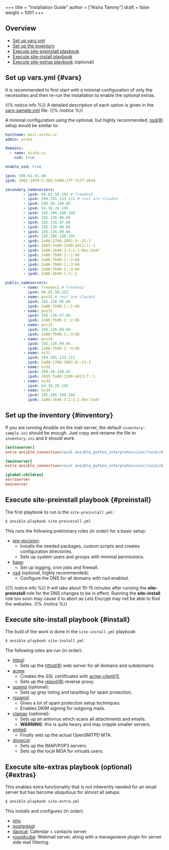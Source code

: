 +++
title = "Installation Guide"
author = ["Aisha Tammy"]
draft = false
weight = 1001
+++

## Overview
- [Set up vars.yml](#vars)
- [Set up the inventory](#inventory)
- [Execute site-preinstall playbook](#preinstall)
- [Execute site-install playbook](#install)
- [Execute site-extras playbook](#extras) (optional)

## Set up vars.yml {#vars}

It is recommended to first start with a minimal configuration of only the necessities and then re-run the installation to enable the optional extras.

{{% notice info %}}
A detailed description of each option is given in the [vars-sample.yml](https://github.com/Excision-Mail/Excision-Mail/blob/master/vars-sample.yml) file.
{{% /notice %}}

A minimal configuration using the optional, but highly recommended, [nsd(8)](https://man.openbsd.org/nsd.8) setup would be similar to:

```yml
hostname: mail.aisha.cc
admin: aisha

domains:
  - name: aisha.cc
    nsd: true

enable_nsd: true

ipv4: 108.61.81.40
ipv6: 2001:19f0:5:36b:5400:2ff:fe7f:a634

secondary_nameservers:
        - ipv4: 69.65.50.192 # freedns2
        - ipv4: 109.201.133.111 # rest are cloudns
        - ipv4: 209.58.140.85
        - ipv4: 54.36.26.145
        - ipv4: 185.206.180.104
        - ipv4: 185.136.96.66
        - ipv4: 185.136.97.66
        - ipv4: 185.136.98.66
        - ipv4: 185.136.99.66
        - ipv4: 185.206.180.193
        - ipv6: 2a00:1768:1001:9::31:1
        - ipv6: 2605:fe80:2100:a013:7::1
        - ipv6: 2a0b:1640:1:1:1:1:8ec:5a47
        - ipv6: 2a06:fb00:1::1:66
        - ipv6: 2a06:fb00:1::2:66
        - ipv6: 2a06:fb00:1::3:66
        - ipv6: 2a06:fb00:1::4:66
        - ipv6: 2a0b:1640:1:3::1

public_nameservers:
        - name: freedns2 # freedns2
          ipv4: 66.65.50.223
        - name: pns31 # rest are cloudns
          ipv4: 185.136.96.66
          ipv6: 2a06:fb00:1::1:66
        - name: pns32
          ipv4: 185.136.97.66
          ipv6: 2a06:fb00:1::2:66
        - name: pns33
          ipv4: 185.136.98.66
          ipv6: 2a06:fb00:1::3:66
        - name: pns34
          ipv4: 185.136.99.66
          ipv6: 2a06:fb00:1::4:66
        - name: ns31
          ipv4: 109.201.133.111
          ipv6: 2a00:1768:1001:9::31:1 
        - name: ns32
          ipv4: 209.58.140.85
          ipv6: 2605:fe80:2100:a013:7::1 
        - name: ns33
          ipv4: 54.36.26.145
        - name: ns34
          ipv4: 185.206.180.104
          ipv6: 2a0b:1640:1:1:1:1:8ec:5a47 
```

## Set up the inventory {#inventory}

If you are running Ansible on the mail server, the default `inventory-sample.ini` should be enough. Just copy and rename the file to `inventory.ini` and it should work.

```ini
[extraserver]
extra ansible_connection=local ansible_python_interpreter=/usr/local/bin/python3

[mainserver]
extra ansible_connection=local ansible_python_interpreter=/usr/local/bin/python3

[global:children]
extraserver
mainserver
```

## Execute site-preinstall playbook {#preinstall}

The first playbook to run is the `site-preinstall.yml`:

```sh
$ ansible-playbook site-preinstall.yml
```

This runs the following preliminary roles (in order) for a basic setup:

- [pre-excision](pre_excision):
    - Installs the needed packages, custom scripts and creates configuration directories.
    - Sets up system users and groups with minimal permissions.
- [base](base):
    - Set up logging, cron jobs and firewall.
- [nsd](nsd) (optional, highly recommended):
    - Configure the DNS for all domains with nsd enabled.

{{% notice info %}}
It will take about 10-15 minutes after running the **site-preinstall** role for the DNS changes to be in effect. Running the **site-install** role too soon may cause it to abort as Lets Encrypt may not be able to find the websites.
{{% /notice %}}

## Execute site-install playbook {#install}

The buld of the work is done in the `site-install.yml` playbook:

```sh
$ ansible-playbook site-install.yml
```

The following roles are run (in order):

- [httpd](httpd):
    - Sets up the [httpd(8)](https://man.openbsd.org/man8/httpd.8) web server for all domains and subdomains.
- [acme](acme):
    - Creates the *SSL* certificates with [acme-client(1)](https://man.openbsd.org/man1/acme-client.1).
    - Sets up the [relayd(8)](https://man.openbsd.org/man8/relayd.8) reverse proxy.
- [spamd](spamd) (optional):
    - Sets up grey listing and tarpitting for spam protection.
- [rspamd](rspamd):
    - Gives a *lot* of spam protection setup techniques.
    - Enables DKIM signing for outgoing mails.
- [clamav](clamav) (optional):
    - Sets up an antivirus which scans all attachments and emails.
    - **WARNING**: this is quite heavy and may cripple smaller servers.
- [smtpd](smtpd):
    - Finally sets up the actual OpenSMTPD MTA.
- [dovecot](dovecot):
    - Sets up the IMAP/POP3 servers.
    - Sets up the local MDA for virtuals users.

## Execute site-extras playbook (optional) {#extras}

This enables extra functionality that is not inherently needed for an email server but has become ubiquitous for almost all setups.

```sh
$ ansible-playbook site-extra.yml
```

This installs and configures (in order):

- [php](php)
- [postgresql](postgresql)
- [davical](davical): Calendar + contacts server
- [roundcube](roundcube): Webmail server, along with a managesieve plugin for server side mail filtering.
